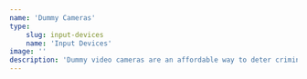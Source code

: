 ```yaml
---
name: 'Dummy Cameras'
type:
    slug: input-devices
    name: 'Input Devices'
image: ''
description: 'Dummy video cameras are an affordable way to deter criminal activity. Our dummy cameras are genuine camera housings, just without the camera. They look like the real thing because they are the real thing. Some even have LED activity lights, motion sensors and voice alerts. '
---
```

